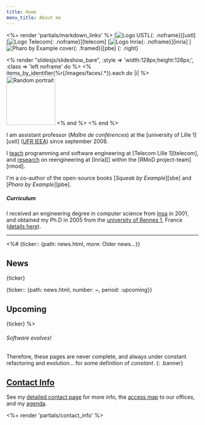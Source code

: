 ```yaml
---
title: Home
menu_title: About me
---
```

<%= render 'partials/markdown_links' %>
[![Logo USTL](/images/ustl-128.jpg){: .noframe}][ustl]
[![Logo Telecom](/images/telecom-128.png){: .noframe}][telecom]
[![Logo Inria](/images/inria-128.png){: .noframe}][inria]
[![Pharo by Example cover](/images/pbe-128.jpg){: .framed}][pbe]
{: .right}

<% render "slidesjs/slideshow_bare", :style => 'width:128px;height:128px;', :class => 'left noframe' do %>
  <% items_by_identifier(%r{/images/faces/.*}).each do |i| %>
    <img class='slide' src="<%= relative_path_to i %>" title="<%= i[:title] %>" alt="Random portrait" width="128"/>
  <% end %>
<% end %>

I am assistant professor (*Maître de conférences*) at the [university of Lille 1][ustl] ([UFR IEEA][ieea]) since september 2008.

I [teach](/teaching/) programming and software engineering at [Telecom Lille 1][telecom],
and [research](/research/) on reengineering at [Inria][] within the [RMoD project-team][rmod].

I'm a co-author of the open-source books [*Squeak by Example*][sbe] and [*Pharo by Example*][pbe].

##### Curriculum
I received an engineering degree in computer science from [Insa][] in 2001, and obtained my Ph.D in 2005 from the [university of Rennes 1][rennes1], France ([details here](curriculum.html)).

[ieea]: http://ieea.univ-lille1.fr "Unité de Formation et de Recherche d’Informatique, Électronique, Électrotechnique et Automatique"
[insa]: http://www.insa-rennes.fr/?LangueID=2 "Institut National des Sciences Appliquées"
[rennes1]: http://www.univ-rennes1.fr/english/

----

<%#
{ticker:: {path: news.html, more: Older news…}}
## News
{ticker}

{ticker:: {path: news.html, number: ~, period: :upcoming}}
## Upcoming
{ticker}
%>

###### Software evolves!
Therefore, these pages are never complete, and always under constant refactoring and evolution… for some definition of *constant*.
{: .banner}


## [Contact Info](contact.html)

See my [detailed contact page](contact.html) for more info, the [access map](contact.html#map) to our offices, and my [agenda](contact.html#agenda).

<%= render 'partials/contact_info' %>

